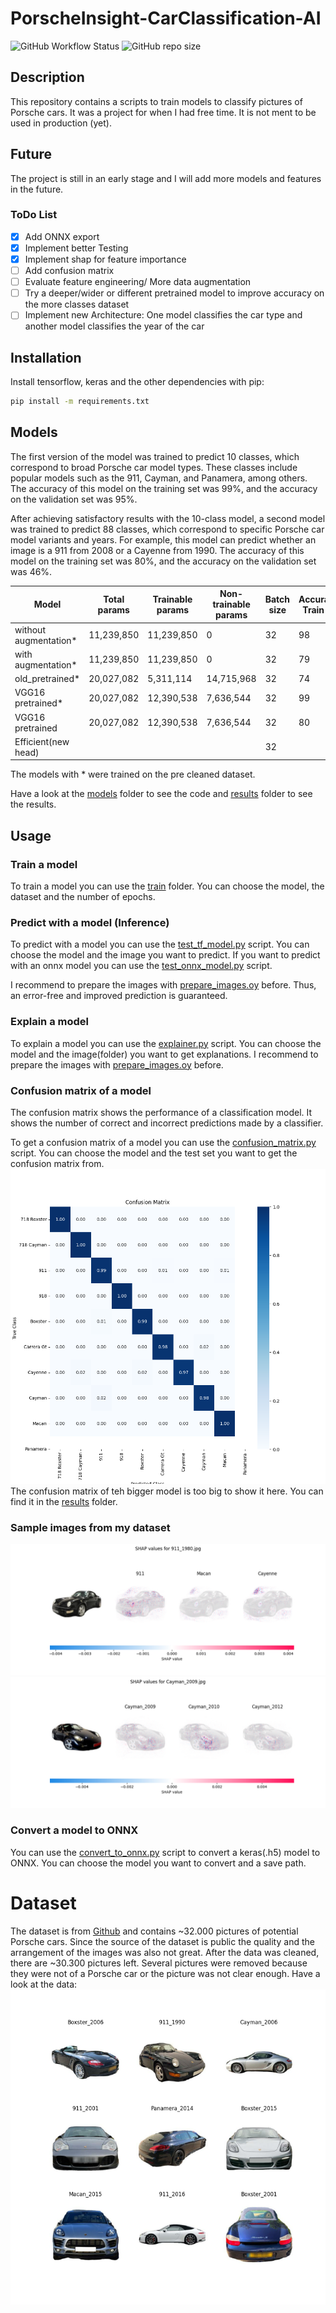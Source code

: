 # PorscheInsight-CarClassification-AI
![GitHub Workflow Status](https://img.shields.io/github/actions/workflow/status/Flippchen/PorscheInsight-CarClassification-AI/python.yaml?logoColor=blue&style=flat-square) ![GitHub repo size](https://img.shields.io/github/repo-size/Flippchen/PorscheInsight-CarClassification-AI?style=flat-square)
## Description
This repository contains a scripts to train models to classify pictures of Porsche cars.
It was a project for when I had free time. It is not ment to be used in production (yet).

## Future
The project is still in an early stage and I will add more models and features in the future.
### ToDo List
- [x] Add ONNX export
- [x] Implement better Testing
- [x] Implement shap for feature importance
- [ ] Add confusion matrix
- [ ] Evaluate feature engineering/ More data augmentation
- [ ] Try a deeper/wider or different pretrained model to improve accuracy on the more classes dataset
- [ ] Implement new Architecture: One model classifies the car type and another model classifies the year of the car
## Installation
Install tensorflow, keras and the other dependencies with pip:
```bash
pip install -m requirements.txt
```
## Models
The first version of the model was trained to predict 10 classes, which correspond to broad Porsche car model types. These classes include popular models such as the 911, Cayman, and Panamera, among others. The accuracy of this model on the training set was 99%, and the accuracy on the validation set was 95%.

After achieving satisfactory results with the 10-class model, a second model was trained to predict 88 classes, which correspond to specific Porsche car model variants and years. For example, this model can predict whether an image is a 911 from 2008 or a Cayenne from 1990. The accuracy of this model on the training set was 80%, and the accuracy on the validation set was 46%.

| Model                 | Total params | Trainable params | Non-trainable params | Batch size | Accuracy Train %  | Accuracy Val % | Number of classes |
|-----------------------|--------------|------------------|----------------------|------------|-------------------|----------------|-------------------|
| without augmentation* | 11,239,850   | 11,239,850       | 0                    | 32         | 98                | 78             | 10                |
| with augmentation*    | 11,239,850   | 11,239,850       | 0                    | 32         | 79                | 74             | 10                |
| old_pretrained*       | 20,027,082   | 5,311,114        | 14,715,968           | 32         | 74                | 72             | 10                |
| VGG16 pretrained*     | 20,027,082   | 12,390,538       | 7,636,544            | 32         | 99                | 95             | 10                |
| VGG16 pretrained      | 20,027,082   | 12,390,538       | 7,636,544            | 32         | 80                | 46             | 88                |
| Efficient(new head)   |              |                  |                      | 32         |                   |                |                   |

The models with * were trained on the pre cleaned dataset.

Have a look at the [models](models) folder to see the code and [results](models/car_types/results) folder to see the results.

## Usage
### Train a model
To train a model you can use the [train](training) folder. You can choose the model, the dataset and the number of epochs.

### Predict with a model (Inference)
To predict with a model you can use the [test_tf_model.py](testing/test_tf_model.py) script. You can choose the model and the image you want to predict.
If you want to predict with an onnx model you can use the [test_onnx_model.py](testing/test_onnx_model.py) script.

I recommend to prepare the images with [prepare_images.oy](testing/prepare_images.py) before. Thus, an error-free and improved prediction is guaranteed.
### Explain a model
To explain a model you can use the [explainer.py](testing/shap/explainer.py) script. You can choose the model and the image(folder) you want to get explanations.
I recommend to prepare the images with [prepare_images.oy](testing/prepare_images.py) before.

### Confusion matrix of a model
The confusion matrix shows the performance of a classification model. It shows the number of correct and incorrect predictions made by a classifier.

To get a confusion matrix of a model you can use the [confusion_matrix.py](testing/confusion_matrix/confusion_matrix.py) script. You can choose the model and the test set you want to get the confusion matrix from.
![Confusion matrix for car types](testing/confusion_matrix/results/cm_car_type.png "Confusion matrix for cat types")
The confusion matrix of teh bigger model is too big to show it here. You can find it in the [results](testing/confusion_matrix/results) folder.

### Sample images from my dataset
![shap values for 911_1980](testing/shap/results/car_types/shap_values_911_1980.png "Shap values for 911_1980")
![shap values for Cayman_2009](testing/shap/results/model_variants/shap_values_Cayman_2009.png "Shap values for Cayman_2009")
### Convert a model to ONNX
You can use the [convert_to_onnx.py](models/export_to_onnx.py) script to convert a keras(.h5) model to ONNX. You can choose the model you want to convert and a save path.
# Dataset
The dataset is from [Github](https://github.com/Flippchen/porsche-pictures) and contains ~32.000 pictures of potential Porsche cars.
Since the source of the dataset is public the quality and the arrangement of the images was also not great.
After the data was cleaned, there are ~30.300 pictures left. Several pictures were removed because they were not of a Porsche car or the picture was not clear enough.
Have a look at the data:
![Sample images](models/car_types/results/sample_images.png "Sample images") 

